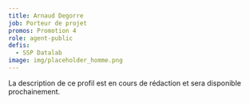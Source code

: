 ```yaml
---
title: Arnaud Degorre
job: Porteur de projet
promos: Promotion 4
role: agent-public
defis:
  - SSP Datalab
image: img/placeholder_homme.png
---
```

La description de ce profil est en cours de rédaction et sera disponible prochainement.